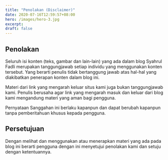 ```yaml
---
title: "Penolakan (Disclaimer)"
date: 2020-07-16T12:59:57+08:00
hero: /images/hero-3.jpg
excerpt:
draft: false
---
```


## Penolakan
Seluruh isi konten (teks, gambar dan lain-lain) yang ada dalam blog Syahrul Fadli merupakan tanggungjawab setiap individu yang menggunakan konten tersebut. Yang berarti penulis tidak bertanggung jawab atas hal-hal yang diakibatkan penerapan konten dalam blog ini.

Materi dari link yang mengarah keluar situs kami juga bukan tanggungjawab kami. Penulis berusaha agar link yang mengarah masuk dan keluar dari blog kami mengandung materi yang aman bagi pengguna.

Pernyataan Sanggahan ini berlaku kapanpun dan dapat berubah kapanpun tanpa pemberitahuan khusus kepada pengguna.

## Persetujuan
Dengan melihat dan menggunakan atau menerapkan materi yang ada pada blog ini berarti pengguna dengan ini menyetujui penolakan kami dan setuju dengan ketentuannya.